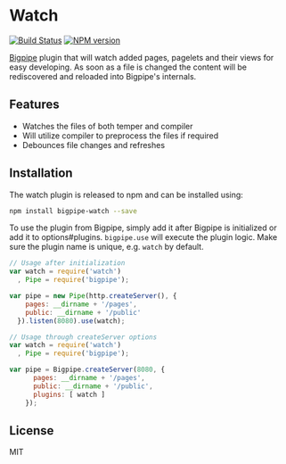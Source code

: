 # Watch

[![Build
Status](https://travis-ci.org/Moveo/bigpipe-watch.png)](https://travis-ci.org/Moveo/bigpipe-watch)
[![NPM
version](https://badge.fury.io/js/bigpipe-watch.png)](http://badge.fury.io/js/bigpipe-watch)

[Bigpipe] plugin that will watch added pages, pagelets and their views for easy
developing. As soon as a file is changed the content will be rediscovered and
reloaded into Bigpipe's internals.

[Bigpipe]: https://github.com/3rd-Eden/bigpipe

## Features

- Watches the files of both temper and compiler
- Will utilize compiler to preprocess the files if required
- Debounces file changes and refreshes

## Installation

The watch plugin is released to npm and can be installed using:

```bash
npm install bigpipe-watch --save
```

To use the plugin from Bigpipe, simply add it after Bigpipe is initialized or
add it to options#plugins. `bigpipe.use` will execute the plugin logic. Make sure
the plugin name is unique, e.g. `watch` by default.

```js
// Usage after initialization
var watch = require('watch')
  , Pipe = require('bigpipe');

var pipe = new Pipe(http.createServer(), {
    pages: __dirname + '/pages',
    public: __dirname + '/public'
  }).listen(8080).use(watch);
```

```js
// Usage through createServer options
var watch = require('watch')
  , Pipe = require('bigpipe');

var pipe = Bigpipe.createServer(8080, {
      pages: __dirname + '/pages',
      public: __dirname + '/public',
      plugins: [ watch ]
    });
```

## License

MIT
